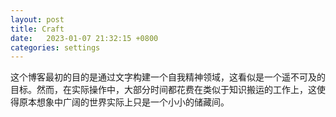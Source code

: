 ```yaml
---
layout: post
title: Craft
date:   2023-01-07 21:32:15 +0800
categories: settings
---
```


这个博客最初的目的是通过文字构建一个自我精神领域，这看似是一个遥不可及的目标。然而，在实际操作中，大部分时间都花费在类似于知识搬运的工作上，这使得原本想象中广阔的世界实际上只是一个小小的储藏间。